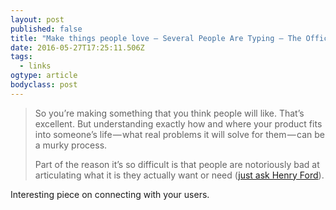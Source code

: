 ```yaml
---
layout: post 
published: false 
title: "Make things people love — Several People Are Typing — The Official Slack Blog" 
date: 2016-05-27T17:25:11.506Z 
tags:
  - links
ogtype: article 
bodyclass: post 
---
```


> So you’re making something that you think people will like. That’s excellent. But understanding exactly how and where your product fits into someone’s life — what real problems it will solve for them — can be a murky process.
> 
> Part of the reason it’s so difficult is that people are notoriously bad at articulating what it is they actually want or need ([just ask Henry Ford](https://www.goodreads.com/quotes/15297-if-i-had-asked-people-what-they-wanted-they-would)).

Interesting piece on connecting with your users.